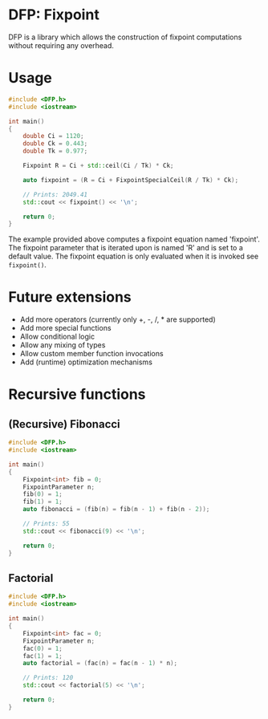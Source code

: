 # DFP: Fixpoint

DFP is a library which allows the construction of fixpoint computations without requiring any overhead.

# Usage

```C++
#include <DFP.h>
#include <iostream>

int main()
{
    double Ci = 1120;
    double Ck = 0.443;
    double Tk = 0.977;

    Fixpoint R = Ci + std::ceil(Ci / Tk) * Ck;

    auto fixpoint = (R = Ci + FixpointSpecialCeil(R / Tk) * Ck);

    // Prints: 2049.41
    std::cout << fixpoint() << '\n';

    return 0;
}
```

The example provided above computes a fixpoint equation named 'fixpoint'. The fixpoint parameter that is iterated upon is named 'R' and is set to a default value. The fixpoint equation is only evaluated when it is invoked see ```fixpoint()```.

# Future extensions

- Add more operators (currently only +, -, /, * are supported)
- Add more special functions
- Allow conditional logic
- Allow any mixing of types
- Allow custom member function invocations
- Add (runtime) optimization mechanisms

# Recursive functions
## (Recursive) Fibonacci

```C++
#include <DFP.h>
#include <iostream>

int main()
{
    Fixpoint<int> fib = 0;
    FixpointParameter n;
    fib(0) = 1;
    fib(1) = 1;
    auto fibonacci = (fib(n) = fib(n - 1) + fib(n - 2));

    // Prints: 55
    std::cout << fibonacci(9) << '\n';

    return 0;
}
```

## Factorial

```C++
#include <DFP.h>
#include <iostream>

int main()
{
    Fixpoint<int> fac = 0;
    FixpointParameter n;
    fac(0) = 1;
    fac(1) = 1;
    auto factorial = (fac(n) = fac(n - 1) * n);

    // Prints: 120
    std::cout << factorial(5) << '\n';

    return 0;
}
```
